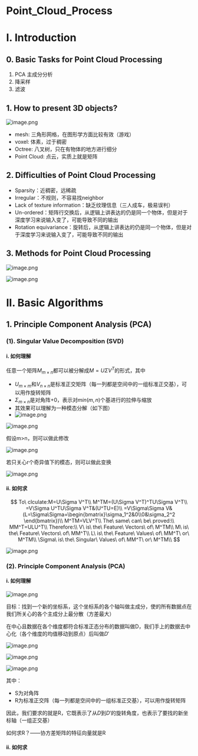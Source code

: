 # Point_Cloud_Process

# I. Introduction

## 0. Basic Tasks for Point Cloud Processing

1. PCA 主成分分析
2. 降采样
3. 滤波

## 1. How to present 3D objects?

![image.png](https://s2.loli.net/2023/03/13/oiTNISJzVWlxGPZ.png)

- mesh: 三角形网格，在图形学方面比较有效（游戏）
- voxel: 体素，过于稠密
- Octree: 八叉树，只在有物体的地方进行细分
- Point Cloud: 点云，实质上就是矩阵

## 2. Difficulties of Point Cloud Processing

- Sparsity：近稠密，远稀疏
- Irregular：不规则，不容易找neighbor
- Lack of texture information：缺乏纹理信息（三人成车，极易误判）
- Un-ordered：矩阵行交换后，从逻辑上讲表达的仍是同一个物体，但是对于深度学习来说输入变了，可能导致不同的输出
- Rotation equivariance：旋转后，从逻辑上讲表达的仍是同一个物体，但是对于深度学习来说输入变了，可能导致不同的输出

## 3. Methods for Point Cloud Processing

![image.png](https://s2.loli.net/2023/03/13/Pd85sCLGJTRmA7b.png)

![image.png](https://s2.loli.net/2023/03/13/81AMHSYtQdPTk7R.png)

# II. Basic Algorithms

## 1. Principle Component Analysis (PCA)

### (1). Singular Value Decomposition (SVD) 

#### i. 如何理解

任意一个矩阵$M_{m\times n}$都可以被分解成$M=U\Sigma V^T$的形式，其中

- $U_{m\times m}$和$V_{n\times n}$是标准正交矩阵（每一列都是空间中的一组标准正交基），可以用作旋转矩阵
- $\Sigma_{m\times n}$是对角阵+0，表示对$min(m,n)$个基进行的拉伸与缩放
- 其效果可以理解为一种模态分解（如下图）
- ![image.png](https://s2.loli.net/2023/03/13/FZiWVRGUhzowBQ3.png)

![image.png](https://s2.loli.net/2023/03/13/ZJXnPeWUHOxA5kl.png)

假设m>n，则可以做此修改

![image.png](https://s2.loli.net/2023/03/13/VgxeCt1suwmLoPy.png)

若只关心r个奇异值下的模态，则可以做此变换

![image.png](https://s2.loli.net/2023/03/13/1TtXkxOP7zscipD.png)

#### ii. 如何求

$$
To\ clculate:M=U\Sigma V^T\\
M^TM=(U\Sigma V^T)^TU\Sigma V^T\\
=V\Sigma U^TU\Sigma V^T&(U^TU=E)\\
=V\Sigma\Sigma V&(L=\Sigma\Sigma=\begin{bmatrix}\sigma_1^2&0\\0&\sigma_2^2 \end{bmatrix})\\
M^TM=VLV^T\\
The\ same\ can\ be\ proved:\\
MM^T=ULU^T\\
Therefore:\\
V\ is\ the\ Feature\ Vectors\ of\ M^TM\\
M\ is\ the\ Feature\ Vectors\ of\ MM^T\\
L\ is\ the\ Feature\ Values\ of\ MM^T\ or\ M^TM\\
\Sigma\ is\ the\ Singular\ Values\ of\ MM^T\ or\ M^TM\\
$$

![image.png](https://s2.loli.net/2023/03/13/erL39qya87YhCjw.png)

### (2). Principle Component Analysis (PCA)

#### i. 如何理解

![image.png](https://s2.loli.net/2023/03/13/C9OYSH1Usp2latJ.png)

目标：找到一个新的坐标系，这个坐标系的各个轴叫做主成分，使的所有数据点在我们所关心的各个主成分上最分散（方差最大）

在中心且数据在各个维度都符合标准正态分布的数据叫做D，我们手上的数据去中心化（各个维度的均值移动到原点）后叫做$D'$

![image.png](https://s2.loli.net/2023/03/13/5c4DPvbQRdVXBKJ.png)

![image.png](https://s2.loli.net/2023/03/13/cz8xb4aAM6nfD9o.png)

![image.png](https://s2.loli.net/2023/03/13/LmSQjFzKbo4AlTh.png)

其中：

- S为对角阵
- R为标准正交阵（每一列都是空间中的一组标准正交基），可以用作旋转矩阵

因此，我们要求的就是R，它既表示了从$D$到$D'$的旋转角度，也表示了要找的新坐标轴（一组正交基）

如何求R？——协方差矩阵的特征向量就是R



#### ii. 如何求

